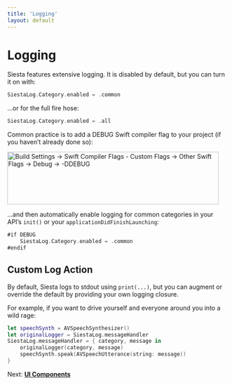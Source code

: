 ```yaml
---
title: 'Logging'
layout: default
---
```


# Logging

Siesta features extensive logging. It is disabled by default, but you can turn it on with:

```swift
SiestaLog.Category.enabled = .common
```

…or for the full fire hose:

```swift
SiestaLog.Category.enabled = .all
```

Common practice is to add a DEBUG Swift compiler flag to your project (if you haven’t already done so):

<img alt="Build Settings → Swift Compiler Flags - Custom Flags → Other Swift Flags → Debug → -DDEBUG" src="/siesta/guide/images/debug-flag@2x.png" width="482" height="120">

…and then automatically enable logging for common categories in your API’s `init()` or your `applicationDidFinishLaunching`:

```swift
#if DEBUG
    SiestaLog.Category.enabled = .common
#endif
```

## Custom Log Action

By default, Siesta logs to stdout using `print(...)`, but you can augment or override the default by providing your own logging closure.

For example, if you want to drive yourself and everyone around you into a wild rage:

```swift
let speechSynth = AVSpeechSynthesizer()
let originalLogger = SiestaLog.messageHandler
SiestaLog.messageHandler = { category, message in
    originalLogger(category, message)
    speechSynth.speak(AVSpeechUtterance(string: message))
}
```

<p class='guide-next'>Next: <strong><a href='../ui-components'>UI Components</a></strong></p>
